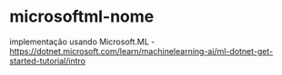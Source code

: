 # microsoftml-nome
implementação usando Microsoft.ML - https://dotnet.microsoft.com/learn/machinelearning-ai/ml-dotnet-get-started-tutorial/intro
